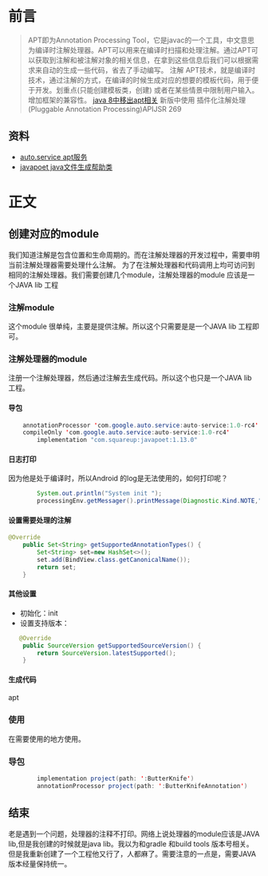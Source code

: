 
# 前言
> APT即为Annotation Processing Tool，它是javac的一个工具，中文意思为编译时注解处理器。APT可以用来在编译时扫描和处理注解。通过APT可以获取到注解和被注解对象的相关信息，在拿到这些信息后我们可以根据需求来自动的生成一些代码，省去了手动编写。
> 注解 APT技术，就是编译时技术，通过注解的方式，在编译的时候生成对应的想要的模板代码，用于便于开发。划重点(只能创建模板类，创建)
>或者在某些情景中限制用户输入。增加框架的兼容性。
> [java 8中移出apt相关](http://openjdk.java.net/jeps/117)
>  新版中使用 插件化注解处理(Pluggable Annotation Processing)APIJSR 269 
## 资料
* [auto.service apt服务](https://github.com/google/auto/tree/master/service)
* [javapoet java文件生成帮助类](https://github.com/square/javapoet)
# 正文
## 创建对应的module
我们知道注解是包含位置和生命周期的。而在注解处理器的开发过程中，需要申明当前注解处理器需要处理什么注解。
为了在注解处理器和代码调用上均可访问到相同的注解处理器。我们需要创建几个module，注解处理器的module 应该是一个JAVA lib 工程 
### 注解module
这个module 很单纯，主要是提供注解。所以这个只需要是是一个JAVA lib 工程即可。
### 注解处理器的module
注册一个注解处理器，然后通过注解去生成代码。所以这个也只是一个JAVA lib 工程。
#### 导包
````java
    annotationProcessor 'com.google.auto.service:auto-service:1.0-rc4'
    compileOnly 'com.google.auto.service:auto-service:1.0-rc4'
        implementation "com.squareup:javapoet:1.13.0"
````
#### 日志打印
因为他是处于编译时，所以Android 的log是无法使用的，如何打印呢？
````java
        System.out.println("System init ");
        processingEnv.getMessager().printMessage(Diagnostic.Kind.NOTE,"init");
````
#### 设置需要处理的注解 
```java
@Override
    public Set<String> getSupportedAnnotationTypes() {
        Set<String> set=new HashSet<>();
        set.add(BindView.class.getCanonicalName());
        return set;
    }
```
#### 其他设置
* 初始化：init
* 设置支持版本：
````java
   @Override
    public SourceVersion getSupportedSourceVersion() {
        return SourceVersion.latestSupported();
    }

````
#### 生成代码
apt 

### 使用 
在需要使用的地方使用。
### 导包
````java
        implementation project(path: ':ButterKnife')
        annotationProcessor project(path: ':ButterKnifeAnnotation')
````
## 结束
老是遇到一个问题，处理器的注释不打印。网络上说处理器的module应该是JAVA lib,但是我创建的时候就是java lib。我以为和gradle 和build tools 版本号相关。
但是我重新创建了一个工程他又行了，人都麻了。需要注意的一点是，需要JAVA 版本经量保持统一。


